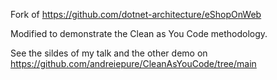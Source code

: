 Fork of https://github.com/dotnet-architecture/eShopOnWeb

Modified to demonstrate the Clean as You Code methodology.

See the sildes of my talk and the other demo on https://github.com/andreiepure/CleanAsYouCode/tree/main